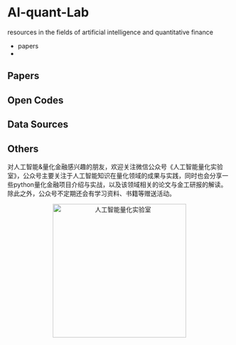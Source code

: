 # AI-quant-Lab
resources in the fields of artificial intelligence and quantitative finance
- papers
- 

## Papers

## Open Codes

## Data Sources


## Others
对人工智能&量化金融感兴趣的朋友，欢迎关注微信公众号《人工智能量化实验室》，公众号主要关注于人工智能知识在量化领域的成果与实践，同时也会分享一些python量化金融项目介绍与实战，以及该领域相关的论文与金工研报的解读。除此之外，公众号不定期还会有学习资料、书籍等赠送活动。
  <div  align="center">
    <img src="https://img-blog.csdnimg.cn/2019022416003891.jpg" width="300" alt="人工智能量化实验室" align=center/>
  </div>
